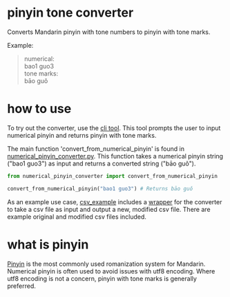 # pinyin tone converter
Converts Mandarin pinyin with tone numbers to pinyin with tone marks.

Example:
> numerical:  
> bao1 guo3  
> tone marks:  
> bāo guǒ

# how to use

To try out the converter,  use the [cli tool](https://github.com/em-shea/tones/blob/master/cli.py). This tool prompts the user to input numerical pinyin and returns pinyin with tone marks.

The main function 'convert_from_numerical_pinyin' is found in [numerical_pinyin_converter.py](https://github.com/em-shea/tones/blob/master/numerical_pinyin_converter.py). This function takes a numerical pinyin string ("bao1 guo3") as input and returns a converted string ("bāo guǒ").

```python 
from numerical_pinyin_converter import convert_from_numerical_pinyin

convert_from_numerical_pinyin("bao1 guo3") # Returns bāo guǒ
```

As an example use case, [csv_example](https://github.com/em-shea/tones/tree/master/csv_example) includes a [wrapper](https://github.com/em-shea/tones/blob/master/csv_example/csv_wrapper.py) for the converter to take a csv file as input and output a new, modified csv file. There are example original and modified csv files included.

# what is pinyin

[Pinyin](https://en.wikipedia.org/wiki/Pinyin) is the most commonly used romanization system for Mandarin. Numerical pinyin is often used to avoid issues with utf8 encoding. Where utf8 encoding is not a concern, pinyin with tone marks is generally preferred.
